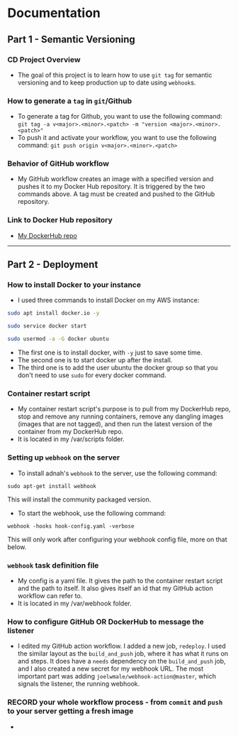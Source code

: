 # Documentation
## Part 1 - Semantic Versioning
### CD Project Overview
* The goal of this project is to learn how to use `git tag` for semantic versioning and to keep production up to date using `webhook`s.
### How to generate a `tag` in `git`/Github
* To generate a tag for Github, you want to use the following command: `git tag -a v<major>.<minor>.<patch> -m "version <major>.<minor>.<patch>"`
* To push it and activate your workflow, you want to use the following command: `git push origin v<major>.<minor>.<patch>`
### Behavior of GitHub workflow
* My GitHub workflow creates an image with a specified version and pushes it to my Docker Hub repository. It is triggered by the two commands above. A tag must be created and pushed to the GitHub repository.
### Link to Docker Hub repository
* [My DockerHub repo](https://hub.docker.com/repository/docker/caraz22/3120-proj4/general)  
---  
## Part 2 - Deployment
### How to install Docker to your instance
* I used three commands to install Docker on my AWS instance:
```bash
sudo apt install docker.io -y

sudo service docker start

sudo usermod -a -G docker ubuntu
```
* The first one is to install docker, with `-y` just to save some time.  
* The second one is to start docker up after the install.  
* The third one is to add the user ubuntu the docker group so that you don't need to use `sudo` for every docker command.
### Container restart script
* My container restart script's purpose is to pull from my DockerHub repo, stop and remove any running containers, remove any dangling images (images that are not tagged), and then run the latest version of the container from my DockerHub repo.
* It is located in my /var/scripts folder.
### Setting up `webhook` on the server
* To install adnah's `webhook` to the server, use the following command: 
```
sudo apt-get install webhook
```
This will install the community packaged version.
* To start the webhook, use the following command:  
```
webhook -hooks hook-config.yaml -verbose
```
This will only work after configuring your webhook config file, more on that below.
### `webhook` task definition file
* My config is a yaml file. It gives the path to the container restart script and the path to itself. It also gives itself an id that my GitHub action workflow can refer to.
* It is located in my /var/webhook folder.
### How to configure GitHub OR DockerHub to message the listener
* I edited my GitHub action workflow. I added a new job, `redeploy`. I used the similar layout as the `build_and_push` job, where it has what it runs on and steps. It does have a `needs` dependency on the `build_and_push` job, and I also created a new secret for my webhook URL. The most important part was adding `joelwmale/webhook-action@master`, which signals the listener, the running webhook.
### RECORD your whole workflow process - from `commit` and `push` to your server getting a fresh image
* 